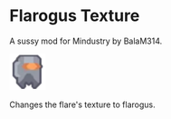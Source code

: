 # Flarogus Texture
A sussy mod for Mindustry by BalaM314.

![Flarogus image](sprites-override/units/flare.png)

Changes the flare's texture to flarogus.
